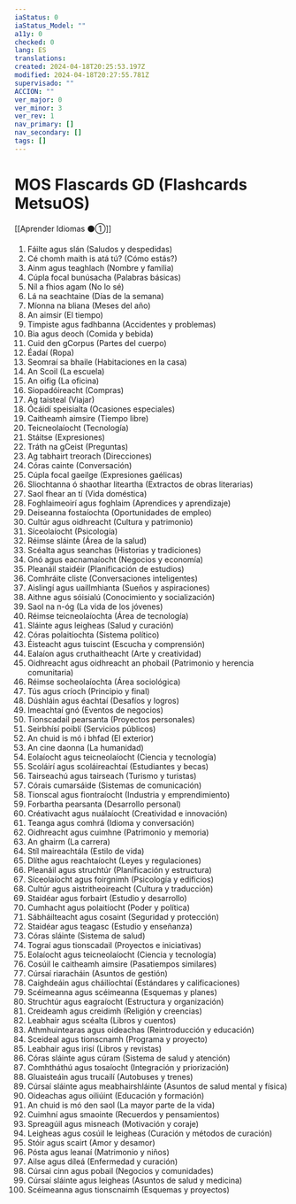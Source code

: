 ```yaml
---
iaStatus: 0
iaStatus_Model: ""
a11y: 0
checked: 0
lang: ES
translations: 
created: 2024-04-18T20:25:53.197Z
modified: 2024-04-18T20:27:55.781Z
supervisado: ""
ACCION: ""
ver_major: 0
ver_minor: 3
ver_rev: 1
nav_primary: []
nav_secondary: []
tags: []
---
```

# MOS Flascards GD (Flashcards MetsuOS)

[[Aprender Idiomas ⚫①]]

1. Fáilte agus slán (Saludos y despedidas)
2. Cé chomh maith is atá tú? (Cómo estás?)
3. Ainm agus teaghlach (Nombre y familia)
4. Cúpla focal bunúsacha (Palabras básicas)
5. Níl a fhios agam (No lo sé)
6. Lá na seachtaine (Días de la semana)
7. Míonna na bliana (Meses del año)
8. An aimsir (El tiempo)
9. Timpiste agus fadhbanna (Accidentes y problemas)
10. Bia agus deoch (Comida y bebida)
11. Cuid den gCorpus (Partes del cuerpo)
12. Éadaí (Ropa)
13. Seomraí sa bhaile (Habitaciones en la casa)
14. An Scoil (La escuela)
15. An oifig (La oficina)
16. Siopadóireacht (Compras)
17. Ag taisteal (Viajar)
18. Ócáidí speisialta (Ocasiones especiales)
19. Caitheamh aimsire (Tiempo libre)
20. Teicneolaíocht (Tecnología)
21. Stáitse (Expresiones)
22. Tráth na gCeist (Preguntas)
23. Ag tabhairt treorach (Direcciones)
24. Córas cainte (Conversación)
25. Cúpla focal gaeilge (Expresiones gaélicas)
26. Sliochtanna ó shaothar liteartha (Extractos de obras literarias)
27. Saol fhear an tí (Vida doméstica)
28. Foghlaimeoirí agus foghlaim (Aprendices y aprendizaje)
29. Deiseanna fostaíochta (Oportunidades de empleo)
30. Cultúr agus oidhreacht (Cultura y patrimonio)
31. Síceolaíocht (Psicología)
32. Réimse sláinte (Área de la salud)
33. Scéalta agus seanchas (Historias y tradiciones)
34. Gnó agus eacnamaíocht (Negocios y economía)
35. Pleanáil staidéir (Planificación de estudios)
36. Comhráite cliste (Conversaciones inteligentes)
37. Aislingí agus uaillmhianta (Sueños y aspiraciones)
38. Aithne agus sóisialú (Conocimiento y socialización)
39. Saol na n-óg (La vida de los jóvenes)
40. Réimse teicneolaíochta (Área de tecnología)
41. Sláinte agus leigheas (Salud y curación)
42. Córas polaitíochta (Sistema político)
43. Éisteacht agus tuiscint (Escucha y comprensión)
44. Ealaíon agus cruthaitheacht (Arte y creatividad)
45. Oidhreacht agus oidhreacht an phobail (Patrimonio y herencia comunitaria)
46. Réimse socheolaíochta (Área sociológica)
47. Tús agus críoch (Principio y final)
48. Dúshláin agus éachtaí (Desafíos y logros)
49. Imeachtaí gnó (Eventos de negocios)
50. Tionscadail pearsanta (Proyectos personales)
51. Seirbhísí poiblí (Servicios públicos)
52. An chuid is mó i bhfad (El exterior)
53. An cine daonna (La humanidad)
54. Eolaíocht agus teicneolaíocht (Ciencia y tecnología)
55. Scoláirí agus scoláireachtaí (Estudiantes y becas)
56. Tairseachú agus tairseach (Turismo y turistas)
57. Córais cumarsáide (Sistemas de comunicación)
58. Tionscal agus fiontraíocht (Industria y emprendimiento)
59. Forbartha pearsanta (Desarrollo personal)
60. Créativacht agus nuálaíocht (Creatividad e innovación)
61. Teanga agus comhrá (Idioma y conversación)
62. Oidhreacht agus cuimhne (Patrimonio y memoria)
63. An ghairm (La carrera)
64. Stíl maireachtála (Estilo de vida)
65. Dlíthe agus reachtaíocht (Leyes y regulaciones)
66. Pleanáil agus struchtúr (Planificación y estructura)
67. Síceolaíocht agus foirgnimh (Psicología y edificios)
68. Cultúr agus aistritheoireacht (Cultura y traducción)
69. Staidéar agus forbairt (Estudio y desarrollo)
70. Cumhacht agus polaitíocht (Poder y política)
71. Sábháilteacht agus cosaint (Seguridad y protección)
72. Staidéar agus teagasc (Estudio y enseñanza)
73. Córas sláinte (Sistema de salud)
74. Tograí agus tionscadail (Proyectos e iniciativas)
75. Eolaíocht agus teicneolaíocht (Ciencia y tecnología)
76. Cosúil le caitheamh aimsire (Pasatiempos similares)
77. Cúrsaí riaracháin (Asuntos de gestión)
78. Caighdeáin agus cháilíochtaí (Estándares y calificaciones)
79. Scéimeanna agus scéimeanna (Esquemas y planes)
80. Struchtúr agus eagraíocht (Estructura y organización)
81. Creideamh agus creidimh (Religión y creencias)
82. Leabhair agus scéalta (Libros y cuentos)
83. Athmhuintearas agus oideachas (Reintroducción y educación)
84. Sceideal agus tionscnamh (Programa y proyecto)
85. Leabhair agus irisí (Libros y revistas)
86. Córas sláinte agus cúram (Sistema de salud y atención)
87. Comhtháthú agus tosaíocht (Integración y priorización)
88. Gluaisteáin agus trucailí (Autobuses y trenes)
89. Cúrsaí sláinte agus meabhairshláinte (Asuntos de salud mental y física)
90. Oideachas agus oiliúint (Educación y formación)
91. An chuid is mó den saol (La mayor parte de la vida)
92. Cuimhní agus smaointe (Recuerdos y pensamientos)
93. Spreagúil agus misneach (Motivación y coraje)
94. Leigheas agus cosúil le leigheas (Curación y métodos de curación)
95. Stóir agus scairt (Amor y desamor)
96. Pósta agus leanaí (Matrimonio y niños)
97. Ailse agus díleá (Enfermedad y curación)
98. Cúrsai cinn agus pobail (Negocios y comunidades)
99. Cúrsaí sláinte agus leigheas (Asuntos de salud y medicina)
100. Scéimeanna agus tionscnaimh (Esquemas y proyectos)
